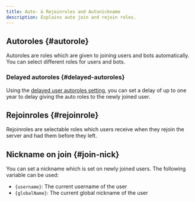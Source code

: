 ```yaml
---
title: Auto- & Rejoinroles and Autonickname
description: Explains auto join and rejoin roles.
---
```


## Autoroles {#autorole}

Autoroles are roles which are given to joining users and bots automatically.
You can select different roles for users and bots.

### Delayed autoroles {#delayed-autoroles}

Using the [delayed user autoroles setting](https://tomatenkuchen.com/dashboard/settings#autoroleUserDelay), you can set a delay of up to one year to delay giving the auto roles to the newly joined user.

## Rejoinroles {#rejoinrole}

Rejoinroles are selectable roles which users receive when they rejoin the server and had them before they left.

## Nickname on join {#join-nick}

You can set a nickname which is set on newly joined users. The following variable can be used:
- `{username}`: The current username of the user
- `{globalName}`: The current global nickname of the user
